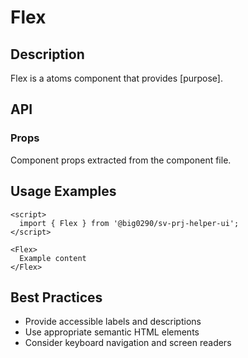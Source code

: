 # Flex

## Description

Flex is a atoms component that provides [purpose].

## API

### Props

Component props extracted from the component file.

## Usage Examples

```svelte
<script>
  import { Flex } from '@big0290/sv-prj-helper-ui';
</script>

<Flex>
  Example content
</Flex>
```

## Best Practices

- Provide accessible labels and descriptions
- Use appropriate semantic HTML elements
- Consider keyboard navigation and screen readers
